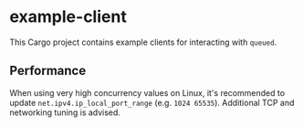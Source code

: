 # example-client

This Cargo project contains example clients for interacting with `queued`.

## Performance

When using very high concurrency values on Linux, it's recommended to update `net.ipv4.ip_local_port_range` (e.g. `1024 65535`). Additional TCP and networking tuning is advised.
